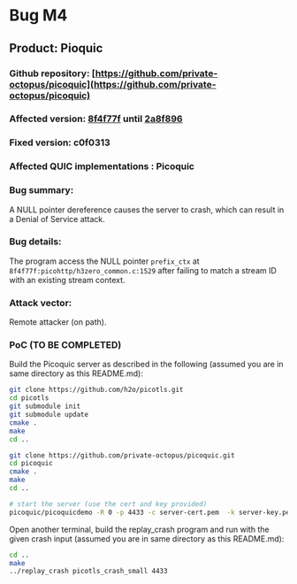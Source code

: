 # Bug M4

## Product: Pioquic
### Github repository: [https://github.com/private-octopus/picoquic](https://github.com/private-octopus/picoquic)
### Affected version: [8f4f77f](https://github.com/private-octopus/picoquic/commit/8f4f77f854cac40d8ff1a72fa60804c83b3aed60) until [2a8f896](https://github.com/private-octopus/picoquic/commit/2a8f89691cb95cd507cb016d0b04e27319c4fce6)
### Fixed version: c0f0313
### Affected QUIC implementations : Picoquic

### Bug summary:
A NULL pointer dereference causes the server to crash, which can result in a Denial of Service attack.

### Bug details:
The program access the NULL pointer ```prefix_ctx``` at ```8f4f77f:picohttp/h3zero_common.c:1529``` after failing to match a stream ID with an existing stream context.

### Attack vector:
Remote attacker (on path).

### PoC (TO BE COMPLETED)
Build the Picoquic server as described in the following (assumed you are in same directory as this README.md):
```bash
git clone https://github.com/h2o/picotls.git
cd picotls
git submodule init
git submodule update
cmake .
make
cd ..

git clone https://github.com/private-octopus/picoquic.git
cd picoquic
cmake .
make
cd ..

# start the server (use the cert and key provided)
picoquic/picoquicdemo -R 0 -p 4433 -c server-cert.pem  -k server-key.pem
```
Open another terminal, build the replay_crash program and run with the given crash input (assumed you are in same directory as this README.md):
```bash
cd ..
make
../replay_crash picotls_crash_small 4433
```
